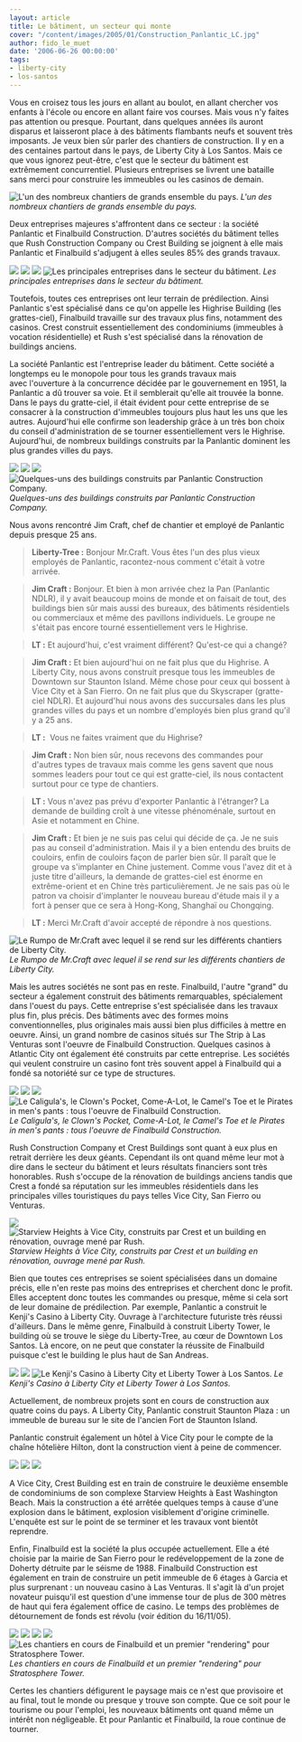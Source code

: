 ```yaml
---
layout: article
title: Le bâtiment, un secteur qui monte
cover: "/content/images/2005/01/Construction_Panlantic_LC.jpg"
author: fido_le_muet
date: '2006-06-26 00:00:00'
tags:
- liberty-city
- los-santos
---
```


Vous en croisez tous les jours en allant au boulot, en allant chercher vos enfants à l'école ou encore en allant faire vos courses. Mais vous n'y faites pas attention ou presque. Pourtant, dans quelques années ils auront disparus et laisseront place à des bâtiments flambants neufs et souvent très imposants. Je veux bien sûr parler des chantiers de construction. Il y en a des centaines partout dans le pays, de Liberty City à Los Santos. Mais ce que vous ignorez peut-être, c'est que le secteur du bâtiment est extrêmement concurrentiel. Plusieurs entreprises se livrent une bataille sans merci pour construire les immeubles ou les casinos de demain.

![L'un des nombreux chantiers de grands ensemble du pays.](/content/images/2005/01/Construction_Finalbuild_03.jpg)
_L'un des nombreux chantiers de grands ensemble du pays._

Deux entreprises majeures s'affrontent dans ce secteur : la société Panlantic et Finalbuild Construction. D'autres sociétés du bâtiment telles que Rush Construction Company ou Crest Building se joignent à elle mais Panlantic et Finalbuild s'adjugent à elles seules 85% des grands travaux.

![](/content/images/2005/01/Logo_Panlantic.jpg)
![](/content/images/2005/01/Logo_Finalbuild.jpg)
![](/content/images/2005/01/Logo_Rush.jpg)
![Les principales entreprises dans le secteur du bâtiment.](/content/images/2005/01/Logo_Crest.jpg)
_Les principales entreprises dans le secteur du bâtiment._

Toutefois, toutes ces entreprises ont&nbsp;leur terrain de prédilection. Ainsi Panlantic s'est spécialisé dans ce qu'on appelle les Highrise Building (les grattes-ciel), Finalbuild travaille sur des travaux plus fins, notamment des casinos. Crest construit essentiellement des condominiums (immeubles à vocation résidentielle) et Rush s'est spécialisé dans la rénovation de buildings anciens.

La société Panlantic est l'entreprise leader du bâtiment.&nbsp;Cette société a longtemps eu le monopole pour tous les grands travaux mais avec&nbsp;l'ouverture à la concurrence décidée par le gouvernement en 1951, la Panlantic a dû trouver sa voie. Et il semblerait qu'elle ait trouvée la bonne. Dans le pays du gratte-ciel, il était évident pour cette entreprise de se consacrer à la construction d'immeubles toujours plus haut les uns que les autres. Aujourd'hui elle confirme son leadership grâce à un très bon choix du conseil d'administration de se tourner essentiellement vers le Highrise. Aujourd'hui, de nombreux buildings construits par la Panlantic dominent les plus grandes villes du pays.

![](/content/images/2005/01/Building_LC.jpg)
![](/content/images/2005/01/Building_SF.jpg)
![](/content/images/2005/01/Building_VC.jpg)
![Quelques-uns des buildings construits par Panlantic Construction Company.](/content/images/2005/01/Chrysler_Building_LC.jpg)
_Quelques-uns des buildings construits par Panlantic Construction Company._

Nous avons rencontré Jim Craft, chef de chantier et employé de Panlantic depuis presque 25 ans.

> **Liberty-Tree :** Bonjour Mr.Craft. Vous êtes l'un des plus vieux employés de Panlantic, racontez-nous comment c'était à votre arrivée.

> **Jim Craft :** Bonjour. Et bien à mon arrivée chez la Pan&nbsp;(Panlantic NDLR), il y avait beaucoup moins de monde et on faisait de tout, des buildings bien sûr mais aussi des bureaux, des bâtiments résidentiels ou commerciaux et même des pavillons individuels. Le groupe ne s'était pas encore tourné essentiellement vers le Highrise.

> **LT :** Et aujourd'hui, c'est vraiment différent? Qu'est-ce qui a changé?

> **Jim Craft :** Et bien aujourd'hui on ne fait plus que du Highrise.&nbsp;A Liberty City, nous avons construit presque tous les immeubles de Downtown sur Staunton Island. Même chose&nbsp;pour ceux qui bossent à Vice City et à San Fierro. On ne fait plus que du Skyscraper (gratte-ciel NDLR). Et aujourd'hui nous avons des succursales&nbsp;dans les plus grandes villes du&nbsp;pays et un nombre d'employés bien plus grand qu'il y a 25 ans.

> **LT :** &nbsp;Vous ne faites vraiment que du Highrise?

> **Jim Craft :** Non bien sûr, nous recevons des commandes pour d'autres types de travaux mais comme les gens savent que nous sommes leaders pour tout ce qui est gratte-ciel, ils nous contactent surtout pour ce type de chantiers.

> **LT :** Vous n'avez pas prévu d'exporter Panlantic à l'étranger? La demande de building croît à une vitesse phénoménale, surtout en Asie et notamment en Chine.

> **Jim Craft :** Et bien je ne suis pas celui qui décide de ça. Je ne suis pas au conseil d'administration. Mais il y a bien entendu des bruits de couloirs, enfin de couloirs façon de parler bien sûr. Il paraît que le groupe va s'implanter en Chine justement. Comme vous l'avez dit et à juste titre d'ailleurs, la demande de grattes-ciel est énorme en extrême-orient et en Chine très particulièrement. Je ne sais pas où le patron va choisir d'implanter le nouveau bureau d'étude mais il y a fort à penser que ce sera à Hong-Kong, Shanghaï ou Chongqing.

> **LT :** Merci Mr.Craft d'avoir accepté de répondre à nos questions.

![Le Rumpo de Mr.Craft avec lequel il se rend sur les différents chantiers de Liberty City.](/content/images/2005/01/Rumpo_Panlantic.jpg)
_Le Rumpo de Mr.Craft avec lequel il se rend sur les différents chantiers de Liberty City._

Mais les autres sociétés ne sont pas en reste. Finalbuild, l'autre "grand"&nbsp;du secteur a également construit des bâtiments remarquables, spécialement dans l'ouest du pays. Cette entreprise s'est spécialisée dans les travaux plus fin, plus précis. Des bâtiments avec des formes moins conventionnelles, plus originales mais aussi bien plus difficiles à mettre en oeuvre. Ainsi, un grand nombre de casinos situés sur The Strip à Las Venturas sont l'oeuvre de Finalbuild Construction. Quelques casinos à Atlantic City ont également été construits par cette entreprise. Les sociétés qui veulent construire un casino font très souvent appel à Finalbuild qui a fondé sa notoriété sur ce type de structures.

![](/content/images/2005/01/Caesar__s_Palace.jpg)
![](/content/images/2005/01/Circus_Circus.jpg)
![](/content/images/2005/01/Luxor.jpg)
![Le Caligula's, le Clown's Pocket, Come-A-Lot, le Camel's Toe et le Pirates in men's pants : tous l'oeuvre de Finalbuild Construction.](/content/images/2005/01/Treasure_Island.jpg)
_Le Caligula's, le Clown's Pocket, Come-A-Lot, le Camel's Toe et le Pirates in men's pants : tous l'oeuvre de Finalbuild Construction._

Rush Construction Company et Crest Buildings sont quant à eux plus en retrait derrière les deux géants. Cependant ils ont quand même leur mot à dire dans le secteur du bâtiment et leurs résultats financiers sont très honorables. Rush s'occupe de la rénovation de buildings anciens tandis que Crest a fondé sa réputation sur les immeubles résidentiels dans les principales villes touristiques du pays telles Vice City, San Fierro&nbsp;ou Venturas.

![](/content/images/2005/01/Condos_VC.jpg)
![Starview Heights à Vice City, construits par Crest et un building en rénovation, ouvrage mené par Rush.](/content/images/2005/01/Construction_Rush.jpg)
_Starview Heights à Vice City, construits par Crest et un building en rénovation, ouvrage mené par Rush._

Bien que toutes ces entreprises se soient spécialisées dans un domaine précis, elle n'en reste pas moins des entreprises et cherchent donc le profit. Elles acceptent donc toutes les commandes ou presque, même si cela sort de leur domaine de prédilection. Par exemple, Panlantic&nbsp;a construit le Kenji's Casino à Liberty City. Ouvrage à l'architecture futuriste&nbsp;très réussi d'ailleurs. Dans le même genre, Finalbuild à construit Liberty Tower, le building où se trouve le siège du Liberty-Tree, au cœur de Downtown Los Santos. Là encore, on ne peut que constater la réussite de Finalbuild puisque c'est le building le plus haut de San Andreas.

![](/content/images/2005/01/Kenji__s_Casino_01.jpg)
![](/content/images/2005/01/Kenji__s_Casino_02.jpg)
![Le Kenji's Casino à Liberty City et Liberty Tower à Los Santos.](/content/images/2005/01/Liberty_Tower.jpg)
_Le Kenji's Casino à Liberty City et Liberty Tower à Los Santos._[](/content/images/2005/01/Construction_Panlantic_LC.jpg)

Actuellement, de nombreux projets sont en cours de construction aux quatre coins du pays. A Liberty City, Panlantic construit Staunton Plaza : un immeuble de bureau sur le site de l'ancien Fort de Staunton Island.

Panlantic construit également un hôtel à Vice City pour le compte de la chaîne hôtelière Hilton, dont la construction vient à peine de commencer.

![](/content/images/2005/01/Construction_Panlantic_VC.jpg)
![](/content/images/2005/01/Construction_Crest.jpg)
![](/content/images/2005/01/Construction_Starview_Heights.jpg)

A Vice City, Crest Building est en train de construire le deuxième ensemble de condominiums de son complexe Starview Heights à East Washington Beach. Mais la construction a été arrêtée quelques temps à cause d'une explosion dans le bâtiment, explosion visiblement d'origine criminelle. L'enquête est sur le point de se terminer et les travaux vont bientôt reprendre.

Enfin, Finalbuild est la société la plus occupée actuellement. Elle a été choisie par la mairie de San Fierro pour le redéveloppement de la zone de Doherty détruite par le séisme de 1988. Finalbuild Construction est également en train de construire un petit immeuble de 6 étages à Garcia et plus surprenant : un nouveau casino à Las Venturas. Il s'agit là d'un projet novateur puisqu'il est question&nbsp;d'une immense tour de plus de 300 mètres de haut qui fera également office de casino. Le temps des problèmes de détournement de fonds est révolu (voir édition du 16/11/05).

![](/content/images/2005/01/Construction_Finalbuild_01.jpg)
![](/content/images/2005/01/Construction_Finalbuild_02.jpg)
![](/content/images/2005/01/Construction_Finalbuild_03.jpg)
![](/content/images/2005/01/Construction_Finalbuild_04.jpg)
![Les chantiers en cours de Finalbuild et un premier "rendering" pour Stratosphere Tower.](/content/images/2005/01/Stratosphere.jpg)
_Les chantiers en cours de Finalbuild et un premier "rendering" pour Stratosphere Tower._

Certes les chantiers défigurent le paysage mais ce n'est que provisoire et au final, tout le monde ou presque y trouve son compte. Que ce soit pour le tourisme ou pour l'emploi, les nouveaux bâtiments ont quand même un intérêt non négligeable. Et pour Panlantic et Finalbuild, la roue continue de tourner.